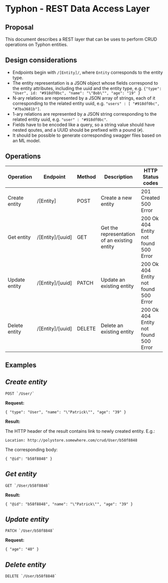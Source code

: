 # Typhon - REST Data Access Layer
## Proposal

This document describes a REST layer that can be uses to perform CRUD operations on Typhon entities.

## Design considerations

* Endpoints begin with `/[Entity]/`, where `Entity` corresponds to the entity type.
* The entity representation is a JSON object whose fields correspond to the entity attributes, including the uuid and the entity type, e.g. `{"type": "User", id: "#918df0bc", "name": "\"Bob\"", "age": "19" }`
* N-ary relations are represented by a JSON array of strings, each of it corresponding to the related entity uuid, e.g. `"users" : [ "#918df0bc", "#7ba3681b"]`.
* 1-ary relations are represented by a JSON string corresponding to the related entity uuid, e.g. `"user" : "#918df0bc"`.
* Fields have to be encoded like a query, so a string value should have nested qoutes, and a UUID should be prefixed with a pound (`#`).
* It should be possible to generate corresponding swagger files based on an ML model.


## Operations

| Operation| Endpoint  | Method  | Description | HTTP Status codes |
|---|---|---|---|---|
| Create entity | /[Entity] | POST  | Create a new entity | 201 Created<br>500 Error |
| Get entity | /[Entity]/[uuid]  | GET  | Get the representation of an existing entity | 200 Ok<br>404 Entity not found<br>500 Error|
| Update entity | /[Entity]/[uuid]  | PATCH  | Update an existing entity | 200 Ok<br>404 Entity not found<br>500 Error|
| Delete entity | /[Entity]/[uuid]  | DELETE  | Delete an existing entity | 200 Ok<br>404 Entity not found<br>500 Error|

## Examples
 
## *Create entity*

```
POST `/User/`
```

**Request:**

```
{ "type": "User", "name": "\"Patrick\"", "age": "39" }
```

**Result:**

The HTTP header of the result contains link to newly created entity. E.g.:

```
Location: http://polystore.somewhere.com/crud/User/b58f8848
```

The corresponding body:

```
{ "@id": "b58f8848" }
```
 
## *Get entity*

```
GET `/User/b58f8848`
```

**Result:**

```
{ "@id": "b58f8848", "name": "\"Patrick\"", "age": "39" }
```
 
## *Update entity*

```
PATCH `/User/b58f8848`
```

**Request:**

```
{ "age": "40" }
```

## *Delete entity*

```
DELETE `/User/b58f8848`
```
